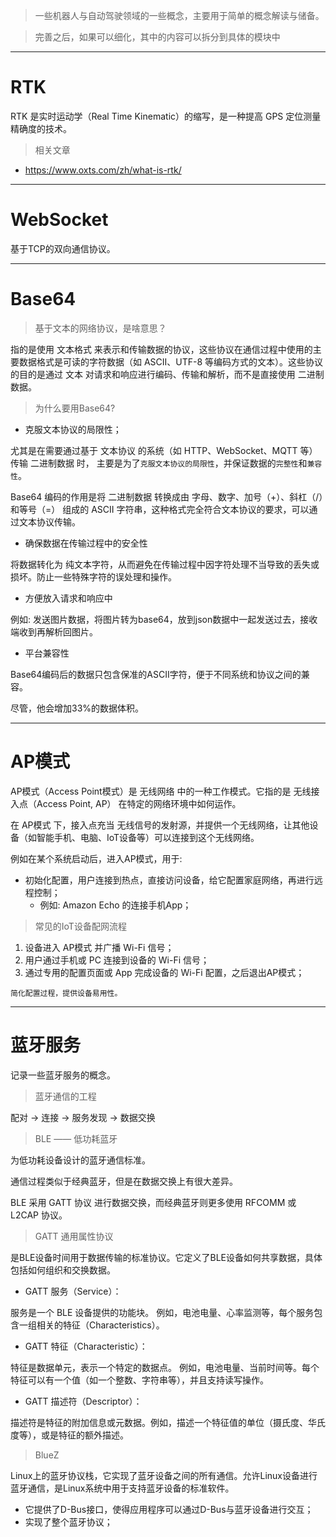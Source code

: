 > 一些机器人与自动驾驶领域的一些概念，主要用于简单的概念解读与储备。

> 完善之后，如果可以细化，其中的内容可以拆分到具体的模块中

---

# RTK

RTK 是实时运动学（Real Time Kinematic）的缩写，是一种提高 GPS 定位测量精确度的技术。

> 相关文章

- https://www.oxts.com/zh/what-is-rtk/

---

# WebSocket

基于TCP的双向通信协议。

---

# Base64

> 基于文本的网络协议，是啥意思？

指的是使用 文本格式 来表示和传输数据的协议，这些协议在通信过程中使用的主要数据格式是可读的字符数据（如 ASCII、UTF-8 等编码方式的文本）。这些协议的目的是通过 文本 对请求和响应进行编码、传输和解析，而不是直接使用 二进制数据。

> 为什么要用Base64?

- 克服文本协议的局限性；

尤其是在需要通过基于 文本协议 的系统（如 HTTP、WebSocket、MQTT 等）传输 二进制数据 时，
主要是为了`克服文本协议的局限性`，并保证数据的`完整性`和`兼容性`。

Base64 编码的作用是将 二进制数据 转换成由 字母、数字、加号（+）、斜杠（/）和等号（=） 组成的 ASCII 字符串，这种格式完全符合文本协议的要求，可以通过文本协议传输。

- 确保数据在传输过程中的安全性

将数据转化为 纯文本字符，从而避免在传输过程中因字符处理不当导致的丢失或损坏。防止一些特殊字符的误处理和操作。

- 方便放入请求和响应中

例如: 发送图片数据，将图片转为base64，放到json数据中一起发送过去，接收端收到再解析回图片。

- 平台兼容性

Base64编码后的数据只包含保准的ASCII字符，便于不同系统和协议之间的兼容。

尽管，他会增加33%的数据体积。

---

# AP模式

AP模式（Access Point模式）是 无线网络 中的一种工作模式。它指的是 无线接入点（Access Point, AP） 在特定的网络环境中如何运作。

在 AP模式 下，接入点充当 无线信号的发射源，并提供一个无线网络，让其他设备（如智能手机、电脑、IoT设备等）可以连接到这个无线网络。

例如在某个系统启动后，进入AP模式，用于:

- 初始化配置，用户连接到热点，直接访问设备，给它配置家庭网络，再进行远程控制；
  - 例如: Amazon Echo 的连接手机App；

> 常见的IoT设备配网流程

1. 设备进入 AP模式 并广播 Wi-Fi 信号；
2. 用户通过手机或 PC 连接到设备的 Wi-Fi 信号；
3. 通过专用的配置页面或 App 完成设备的 Wi-Fi 配置，之后退出AP模式；

`简化配置过程，提供设备易用性。`

---

# 蓝牙服务

记录一些蓝牙服务的概念。

> 蓝牙通信的工程

配对 -> 连接 -> 服务发现 -> 数据交换

> BLE —— 低功耗蓝牙

为低功耗设备设计的蓝牙通信标准。

通信过程类似于经典蓝牙，但是在数据交换上有很大差异。

BLE 采用 GATT 协议 进行数据交换，而经典蓝牙则更多使用 RFCOMM 或 L2CAP 协议。

> GATT 通用属性协议

是BLE设备时间用于数据传输的标准协议。它定义了BLE设备如何共享数据，具体包括如何组织和交换数据。

- GATT 服务（Service）：

服务是一个 BLE 设备提供的功能块。
例如，电池电量、心率监测等，每个服务包含一组相关的特征（Characteristics）。

- GATT 特征（Characteristic）：

特征是数据单元，表示一个特定的数据点。
例如，电池电量、当前时间等。每个特征可以有一个值（如一个整数、字符串等），并且支持读写操作。

- GATT 描述符（Descriptor）：

描述符是特征的附加信息或元数据。例如，描述一个特征值的单位（摄氏度、华氏度等），或是特征的额外描述。

> BlueZ

Linux上的蓝牙协议栈，它实现了蓝牙设备之间的所有通信。允许Linux设备进行蓝牙通信，是Linux系统中用于支持蓝牙设备的标准软件。

- 它提供了D-Bus接口，使得应用程序可以通过D-Bus与蓝牙设备进行交互；
- 实现了整个蓝牙协议；